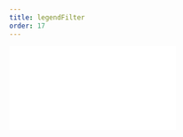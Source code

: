 ```yaml
---
title: legendFilter
order: 17
---
```


<embed src="@/docs/spec/interaction/legendFilter.zh.md"></embed>
